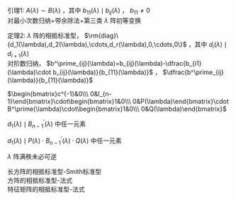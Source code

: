 引理1:  $A(\lambda)\sim B(\lambda)$ ，其中 $b_{11}(\lambda)\mid b_{ij}(\lambda)$ ， $b_{11}\neq0$  
对最小次数归纳+带余除法+第三类 $\lambda$ 阵初等变换  
  
定理2:  $\lambda$ 阵的相抵标准型， $\rm{diag}\{d_1(\lambda),d_2(\lambda),\cdots,d_r(\lambda),0,\cdots,0\}$ ，其中 $d_i(\lambda)\mid d_{i+1}(\lambda)$  
对阶数归纳， $b^\prime_{ij}(\lambda)=b_{ij}(\lambda)-\dfrac{b_{i1}(\lambda)\cdot b_{ij}(\lambda)}{b_{11}(\lambda)}$ ， $\dfrac{b^\prime_{ij}(\lambda)}{b_{11}(\lambda)}$  
  
$\begin{bmatrix}c^{-1}&0\\\ 0&I_{n-1}\end{bmatrix}\cdot\begin{bmatrix}1&0\\\ 0&P(\lambda)\end{bmatrix}\cdot B^\prime(\lambda)\cdot\begin{bmatrix}1&0\\\ 0&Q(\lambda)\end{bmatrix}$  
  
$d_1(\lambda)\mid B_{n-1}^\prime(\lambda)$ 中任一元素  
  
$d_1(\lambda)\mid P(\lambda)\cdot B_{n-1}^\prime(\lambda)\cdot Q(\lambda)$ 中任一元素  
  
$\lambda$ 阵满秩未必可逆  
  
长方阵的相抵标准型-Smith标准型  
方阵的相抵标准型-法式  
特征矩阵的相抵标准型-法式  
